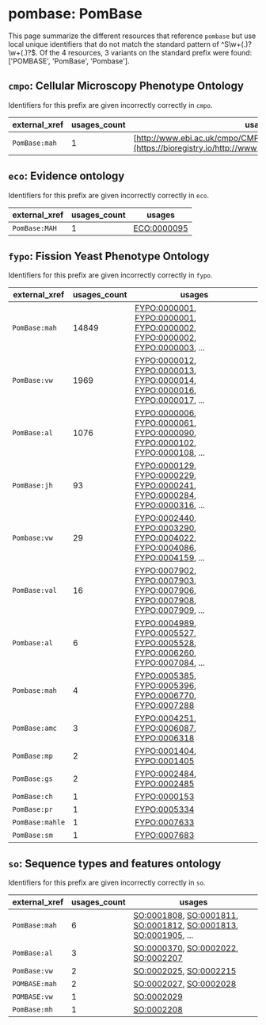 # pombase: PomBase

This page summarize the different resources that reference `pombase`
but use local unique identifiers that do not match the standard pattern of
^S\w+(\.)?\w+(\.)?$. Of the 4 resources,
3 variants on the standard prefix were found: ['POMBASE', 'PomBase', 'Pombase'].

## `cmpo`: Cellular Microscopy Phenotype Ontology

Identifiers for this prefix are given incorrectly correctly in `cmpo`.

| external_xref   |   usages_count | usages                                                                                                  |
|-----------------|----------------|---------------------------------------------------------------------------------------------------------|
| `PomBase:mah`   |              1 | [http://www.ebi.ac.uk/cmpo/CMPO:0000430](https://bioregistry.io/http://www.ebi.ac.uk/cmpo/CMPO:0000430) |

## `eco`: Evidence ontology

Identifiers for this prefix are given incorrectly correctly in `eco`.

| external_xref   |   usages_count | usages                                            |
|-----------------|----------------|---------------------------------------------------|
| `PomBase:MAH`   |              1 | [ECO:0000095](https://bioregistry.io/ECO:0000095) |

## `fypo`: Fission Yeast Phenotype Ontology

Identifiers for this prefix are given incorrectly correctly in `fypo`.

| external_xref   |   usages_count | usages                                                                                                                                                                                                                                                                       |
|-----------------|----------------|------------------------------------------------------------------------------------------------------------------------------------------------------------------------------------------------------------------------------------------------------------------------------|
| `PomBase:mah`   |          14849 | [FYPO:0000001](https://bioregistry.io/FYPO:0000001), [FYPO:0000001](https://bioregistry.io/FYPO:0000001), [FYPO:0000002](https://bioregistry.io/FYPO:0000002), [FYPO:0000002](https://bioregistry.io/FYPO:0000002), [FYPO:0000003](https://bioregistry.io/FYPO:0000003), ... |
| `PomBase:vw`    |           1969 | [FYPO:0000012](https://bioregistry.io/FYPO:0000012), [FYPO:0000013](https://bioregistry.io/FYPO:0000013), [FYPO:0000014](https://bioregistry.io/FYPO:0000014), [FYPO:0000016](https://bioregistry.io/FYPO:0000016), [FYPO:0000017](https://bioregistry.io/FYPO:0000017), ... |
| `PomBase:al`    |           1076 | [FYPO:0000006](https://bioregistry.io/FYPO:0000006), [FYPO:0000061](https://bioregistry.io/FYPO:0000061), [FYPO:0000090](https://bioregistry.io/FYPO:0000090), [FYPO:0000102](https://bioregistry.io/FYPO:0000102), [FYPO:0000108](https://bioregistry.io/FYPO:0000108), ... |
| `PomBase:jh`    |             93 | [FYPO:0000129](https://bioregistry.io/FYPO:0000129), [FYPO:0000229](https://bioregistry.io/FYPO:0000229), [FYPO:0000241](https://bioregistry.io/FYPO:0000241), [FYPO:0000284](https://bioregistry.io/FYPO:0000284), [FYPO:0000316](https://bioregistry.io/FYPO:0000316), ... |
| `Pombase:vw`    |             29 | [FYPO:0002440](https://bioregistry.io/FYPO:0002440), [FYPO:0003290](https://bioregistry.io/FYPO:0003290), [FYPO:0004022](https://bioregistry.io/FYPO:0004022), [FYPO:0004086](https://bioregistry.io/FYPO:0004086), [FYPO:0004159](https://bioregistry.io/FYPO:0004159), ... |
| `PomBase:val`   |             16 | [FYPO:0007902](https://bioregistry.io/FYPO:0007902), [FYPO:0007903](https://bioregistry.io/FYPO:0007903), [FYPO:0007906](https://bioregistry.io/FYPO:0007906), [FYPO:0007908](https://bioregistry.io/FYPO:0007908), [FYPO:0007909](https://bioregistry.io/FYPO:0007909), ... |
| `Pombase:al`    |              6 | [FYPO:0004989](https://bioregistry.io/FYPO:0004989), [FYPO:0005527](https://bioregistry.io/FYPO:0005527), [FYPO:0005528](https://bioregistry.io/FYPO:0005528), [FYPO:0006260](https://bioregistry.io/FYPO:0006260), [FYPO:0007084](https://bioregistry.io/FYPO:0007084), ... |
| `Pombase:mah`   |              4 | [FYPO:0005385](https://bioregistry.io/FYPO:0005385), [FYPO:0005396](https://bioregistry.io/FYPO:0005396), [FYPO:0006770](https://bioregistry.io/FYPO:0006770), [FYPO:0007288](https://bioregistry.io/FYPO:0007288)                                                           |
| `PomBase:amc`   |              3 | [FYPO:0004251](https://bioregistry.io/FYPO:0004251), [FYPO:0006087](https://bioregistry.io/FYPO:0006087), [FYPO:0006318](https://bioregistry.io/FYPO:0006318)                                                                                                                |
| `PomBase:mp`    |              2 | [FYPO:0001404](https://bioregistry.io/FYPO:0001404), [FYPO:0001405](https://bioregistry.io/FYPO:0001405)                                                                                                                                                                     |
| `PomBase:gs`    |              2 | [FYPO:0002484](https://bioregistry.io/FYPO:0002484), [FYPO:0002485](https://bioregistry.io/FYPO:0002485)                                                                                                                                                                     |
| `PomBase:ch`    |              1 | [FYPO:0000153](https://bioregistry.io/FYPO:0000153)                                                                                                                                                                                                                          |
| `PomBase:pr`    |              1 | [FYPO:0005334](https://bioregistry.io/FYPO:0005334)                                                                                                                                                                                                                          |
| `PomBase:mahle` |              1 | [FYPO:0007633](https://bioregistry.io/FYPO:0007633)                                                                                                                                                                                                                          |
| `PomBase:sm`    |              1 | [FYPO:0007683](https://bioregistry.io/FYPO:0007683)                                                                                                                                                                                                                          |

## `so`: Sequence types and features ontology

Identifiers for this prefix are given incorrectly correctly in `so`.

| external_xref   |   usages_count | usages                                                                                                                                                                                                                                                   |
|-----------------|----------------|----------------------------------------------------------------------------------------------------------------------------------------------------------------------------------------------------------------------------------------------------------|
| `PomBase:mah`   |              6 | [SO:0001808](https://bioregistry.io/SO:0001808), [SO:0001811](https://bioregistry.io/SO:0001811), [SO:0001812](https://bioregistry.io/SO:0001812), [SO:0001813](https://bioregistry.io/SO:0001813), [SO:0001905](https://bioregistry.io/SO:0001905), ... |
| `PomBase:al`    |              3 | [SO:0000370](https://bioregistry.io/SO:0000370), [SO:0002022](https://bioregistry.io/SO:0002022), [SO:0002207](https://bioregistry.io/SO:0002207)                                                                                                        |
| `PomBase:vw`    |              2 | [SO:0002025](https://bioregistry.io/SO:0002025), [SO:0002215](https://bioregistry.io/SO:0002215)                                                                                                                                                         |
| `POMBASE:mah`   |              2 | [SO:0002027](https://bioregistry.io/SO:0002027), [SO:0002028](https://bioregistry.io/SO:0002028)                                                                                                                                                         |
| `POMBASE:vw`    |              1 | [SO:0002029](https://bioregistry.io/SO:0002029)                                                                                                                                                                                                          |
| `PomBase:mh`    |              1 | [SO:0002208](https://bioregistry.io/SO:0002208)                                                                                                                                                                                                          |


